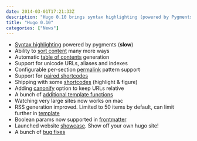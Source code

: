 ```yaml
---
date: 2014-03-01T17:21:33Z
description: "Hugo 0.10 brings syntax highlighting (powered by Pygments), automatic table of contents generation, support for Unicode, and a lot more!"
title: "Hugo 0.10"
categories: ["News"]
---
```


- [Syntax highlighting](http://hugo.spf13.com/extras/highlighting) powered by pygments (**slow**)
- Ability to [sort content](http://hugo.spf13.com/content/ordering) many more ways
- Automatic [table of contents](http://hugo.spf13.com/extras/toc) generation
- Support for unicode URLs, aliases and indexes
- Configurable per-section [permalink](http://hugo.spf13.com/extras/permalinks) pattern support
- Support for [paired shortcodes](http://hugo.spf13.com/extras/shortcodes)
- Shipping with some [shortcodes](http://hugo.spf13.com/extras/shortcodes) (highlight & figure)
- Adding [canonify](http://hugo.spf13.com/extras/urls) option to keep URLs relative
- A bunch of [additional template functions](http://hugo.spf13.com/layouts/templatefunctions)
- Watching very large sites now works on mac
- RSS generation improved. Limited to 50 items by default, can limit further in [template](http://hugo.spf13.com/layout/rss)
- Boolean params now supported in [frontmatter](http://hugo.spf13.com/content/front-matter)
- Launched website [showcase](http://hugo.spf13.com/showcase). Show off your own hugo site!
- A bunch of [bug fixes](https://github.com/spf13/hugo/commits/master)
